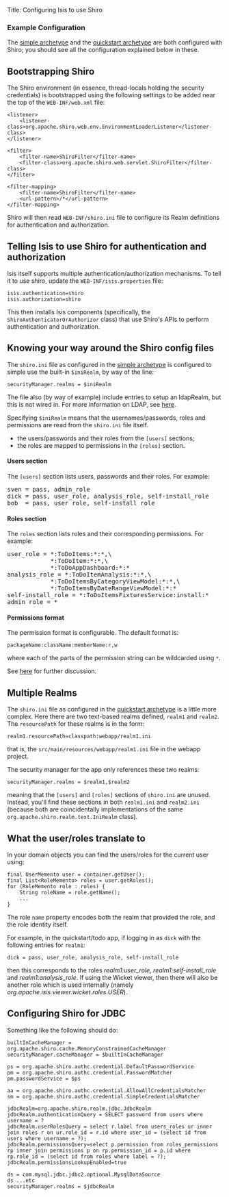 Title: Configuring Isis to use Shiro

### Example Configuration

The [simple archetype](../../../intro/getting-started/quickstart-archetype.html) and the [quickstart archetype](../../../intro/getting-started/simple-archetype.html) are both configured with Shiro; you should see all the configuration explained below in these.


## Bootstrapping Shiro

The Shiro environment (in essence, thread-locals holding the security credentials) is bootstrapped using the following settings to be added near the top of the `WEB-INF/web.xml` file:

    <listener>
        <listener-class>org.apache.shiro.web.env.EnvironmentLoaderListener</listener-class>
    </listener>
    
    <filter>
        <filter-name>ShiroFilter</filter-name>
        <filter-class>org.apache.shiro.web.servlet.ShiroFilter</filter-class>
    </filter>
    
    <filter-mapping>
        <filter-name>ShiroFilter</filter-name>
        <url-pattern>/*</url-pattern>
    </filter-mapping>

Shiro will then read `WEB-INF/shiro.ini` file to configure its Realm definitions for authentication and authorization.


## Telling Isis to use Shiro for authentication and authorization

Isis itself supports multiple authentication/authorization mechanisms.  To tell it to use shiro, update the `WEB-INF/isis.properties` file:

    isis.authentication=shiro
    isis.authorization=shiro


This then installs Isis components (specifically, the `ShiroAuthenticatorOrAuthorizor` class) that use Shiro's APIs to perform authentication and authorization.


## Knowing your way around the Shiro config files

The `shiro.ini` file as configured in the [simple archetype](../../../intro/getting-started/simple-archetype.html) is configured to simple use the built-in `$iniRealm`, by way of the line:

    securityManager.realms = $iniRealm

The file also (by way of example) include entries to setup an ldapRealm, but this is not wired in.  For more information on LDAP, see [here](./using-ldap.html).

Specifying `$iniRealm` means that the usernames/passwords, roles and permissions are read from the `shiro.ini` file itself.

* the users/passwords and their roles from the `[users]` sections;  
* the roles are mapped to permissions in the `[roles]` section.

#### Users section

The `[users]` section lists users, passwords and their roles.  For example:

<pre>
sven = pass, admin_role
dick = pass, user_role, analysis_role, self-install_role
bob  = pass, user_role, self-install_role
</pre>

#### Roles section

The `roles` section lists roles and their corresponding permissions.  For example:

<pre>
user_role = *:ToDoItems:*:*,\
            *:ToDoItem:*:*,\
            *:ToDoAppDashboard:*:*
analysis_role = *:ToDoItemAnalysis:*:*,\
            *:ToDoItemsByCategoryViewModel:*:*,\
            *:ToDoItemsByDateRangeViewModel:*:*
self-install_role = *:ToDoItemsFixturesService:install:*
admin_role = *
</pre>

#### Permissions format

The permission format is configurable.  The default format is:

    packageName:className:memberName:r,w

where each of the parts of the permission string can be wildcarded using `*`.

See [here](./format-of-permissions.html) for further discussion.

## Multiple Realms

The `shiro.ini` file as configured in the [quickstart archetype](../../../intro/getting-started/quickstart-archetype.html) is a little more complex.  Here there are two text-based realms defined, `realm1` and `realm2`.  The `resourcePath` for these realms is in the form:

    realm1.resourcePath=classpath:webapp/realm1.ini

that is, the `src/main/resources/webapp/realm1.ini` file in the webapp project.

The security manager for the app only references these two realms:

    securityManager.realms = $realm1,$realm2

meaning that the `[users]` and `[roles]` sections of `shiro.ini` are unused.  Instead, you'll find these sections in both `realm1.ini` and `realm2.ini` (because both are coincidentally implementations of the same `org.apache.shiro.realm.text.IniRealm` class).

## What the user/roles translate to

In your domain objects you can find the users/roles for the current user using:

    final UserMemento user = container.getUser();
    final List<RoleMemento> roles = user.getRoles();
    for (RoleMemento role : roles) {
        String roleName = role.getName();
        ...
    }

The role `name` property encodes both the realm that provided the role, and the role identity itself.

For example, in the quickstart/todo app, if logging in as `dick` with the following entries for `realm1`:

    dick = pass, user_role, analysis_role, self-install_role

then this corresponds to the roles *realm1:user_role*, *realm1:self-install_role* and *realm1:analysis_role*.  If using the Wicket viewer, then there will also be another role which is used internally (namely *org.apache.isis.viewer.wicket.roles.USER*).

## Configuring Shiro for JDBC

Something like the following should do:

    builtInCacheManager = org.apache.shiro.cache.MemoryConstrainedCacheManager
    securityManager.cacheManager = $builtInCacheManager

    ps = org.apache.shiro.authc.credential.DefaultPasswordService
    pm = org.apache.shiro.authc.credential.PasswordMatcher
    pm.passwordService = $ps

    aa = org.apache.shiro.authc.credential.AllowAllCredentialsMatcher
    sm = org.apache.shiro.authc.credential.SimpleCredentialsMatcher

    jdbcRealm=org.apache.shiro.realm.jdbc.JdbcRealm
    jdbcRealm.authenticationQuery = SELECT password from users where username = ?
    jdbcRealm.userRolesQuery = select r.label from users_roles ur inner join roles r on ur.role_id = r.id where user_id = (select id from users where username = ?);
    jdbcRealm.permissionsQuery=select p.permission from roles_permissions rp inner join permissions p on rp.permission_id = p.id where rp.role_id = (select id from roles where label = ?);
    jdbcRealm.permissionsLookupEnabled=true

    ds = com.mysql.jdbc.jdbc2.optional.MysqlDataSource
    ds ...etc
    securityManager.realms = $jdbcRealm
